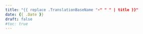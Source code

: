 ```yaml
---
title: "{{ replace .TranslationBaseName "-" " " | title }}"
date: {{ .Date }}
draft: false
#toc: true
---
```

